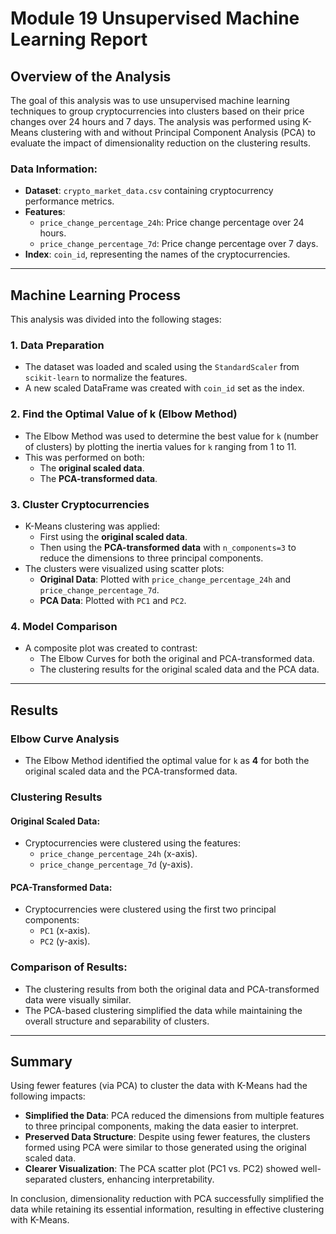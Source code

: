# Module 19 Unsupervised Machine Learning Report

## Overview of the Analysis

The goal of this analysis was to use unsupervised machine learning techniques to group cryptocurrencies into clusters based on their price changes over 24 hours and 7 days. The analysis was performed using K-Means clustering with and without Principal Component Analysis (PCA) to evaluate the impact of dimensionality reduction on the clustering results.

### Data Information:
- **Dataset**: `crypto_market_data.csv` containing cryptocurrency performance metrics.
- **Features**:
  - `price_change_percentage_24h`: Price change percentage over 24 hours.
  - `price_change_percentage_7d`: Price change percentage over 7 days.
- **Index**: `coin_id`, representing the names of the cryptocurrencies.

---

## Machine Learning Process

This analysis was divided into the following stages:

### 1. **Data Preparation**
   - The dataset was loaded and scaled using the `StandardScaler` from `scikit-learn` to normalize the features.
   - A new scaled DataFrame was created with `coin_id` set as the index.

### 2. **Find the Optimal Value of k (Elbow Method)**
   - The Elbow Method was used to determine the best value for `k` (number of clusters) by plotting the inertia values for `k` ranging from 1 to 11.
   - This was performed on both:
     - The **original scaled data**.
     - The **PCA-transformed data**.

### 3. **Cluster Cryptocurrencies**
   - K-Means clustering was applied:
     - First using the **original scaled data**.
     - Then using the **PCA-transformed data** with `n_components=3` to reduce the dimensions to three principal components.
   - The clusters were visualized using scatter plots:
     - **Original Data**: Plotted with `price_change_percentage_24h` and `price_change_percentage_7d`.
     - **PCA Data**: Plotted with `PC1` and `PC2`.

### 4. **Model Comparison**
   - A composite plot was created to contrast:
     - The Elbow Curves for both the original and PCA-transformed data.
     - The clustering results for the original scaled data and the PCA data.

---

## Results

### Elbow Curve Analysis
- The Elbow Method identified the optimal value for `k` as **4** for both the original scaled data and the PCA-transformed data.

### Clustering Results
#### Original Scaled Data:
- Cryptocurrencies were clustered using the features:
  - `price_change_percentage_24h` (x-axis).
  - `price_change_percentage_7d` (y-axis).

#### PCA-Transformed Data:
- Cryptocurrencies were clustered using the first two principal components:
  - `PC1` (x-axis).
  - `PC2` (y-axis).

### Comparison of Results:
- The clustering results from both the original data and PCA-transformed data were visually similar.
- The PCA-based clustering simplified the data while maintaining the overall structure and separability of clusters.

---

## Summary

Using fewer features (via PCA) to cluster the data with K-Means had the following impacts:
- **Simplified the Data**: PCA reduced the dimensions from multiple features to three principal components, making the data easier to interpret.
- **Preserved Data Structure**: Despite using fewer features, the clusters formed using PCA were similar to those generated using the original scaled data.
- **Clearer Visualization**: The PCA scatter plot (PC1 vs. PC2) showed well-separated clusters, enhancing interpretability.

In conclusion, dimensionality reduction with PCA successfully simplified the data while retaining its essential information, resulting in effective clustering with K-Means.
